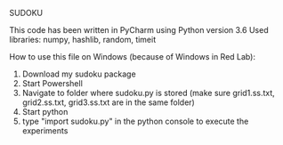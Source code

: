 SUDOKU

This code has been written in PyCharm using Python version 3.6
Used libraries: numpy, hashlib, random, timeit


How to use this file on Windows (because of Windows in Red Lab):
1) Download my sudoku package
2) Start Powershell
3) Navigate to folder where sudoku.py is stored (make sure grid1.ss.txt, grid2.ss.txt, grid3.ss.txt are in the same folder)
4) Start python
5) type "import sudoku.py" in the python console to execute the experiments